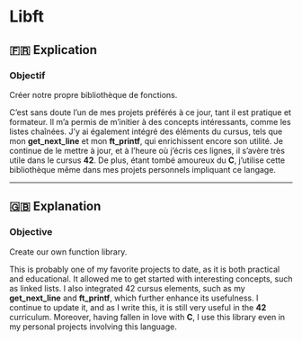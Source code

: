 # Libft

## 🇫🇷 Explication

### Objectif
Créer notre propre bibliothèque de fonctions.

C’est sans doute l’un de mes projets préférés à ce jour, tant il est pratique et formateur. Il m’a permis de m’initier à des concepts intéressants, comme les listes chaînées. J’y ai également intégré des éléments du cursus, tels que mon **get_next_line** et mon **ft_printf**, qui enrichissent encore son utilité. Je continue de le mettre à jour, et à l’heure où j’écris ces lignes, il s’avère très utile dans le cursus **42**. De plus, étant tombé amoureux du **C**, j’utilise cette bibliothèque même dans mes projets personnels impliquant ce langage.

---

## 🇬🇧 Explanation

### Objective
Create our own function library.

This is probably one of my favorite projects to date, as it is both practical and educational. It allowed me to get started with interesting concepts, such as linked lists. I also integrated 42 cursus elements, such as my **get_next_line** and **ft_printf**, which further enhance its usefulness. I continue to update it, and as I write this, it is still very useful in the **42** curriculum. Moreover, having fallen in love with **C**, I use this library even in my personal projects involving this language.
